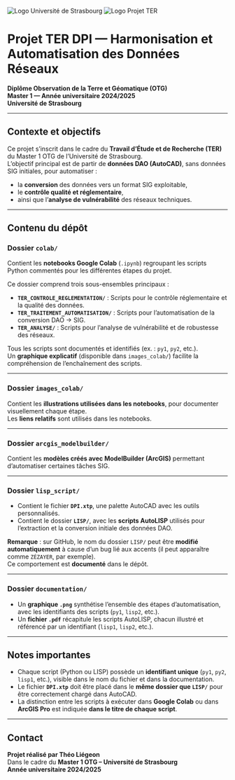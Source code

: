 ![Logo Université de Strasbourg](logo_unistra.png) ![Logo Projet TER](logo_ter.png)

# Projet TER DPI — Harmonisation et Automatisation des Données Réseaux  
**Diplôme Observation de la Terre et Géomatique (OTG)**  
**Master 1 — Année universitaire 2024/2025**  
**Université de Strasbourg**

---

## **Contexte et objectifs**

Ce projet s’inscrit dans le cadre du **Travail d’Étude et de Recherche (TER)** du Master 1 OTG de l’Université de Strasbourg.  
L’objectif principal est de partir de **données DAO (AutoCAD)**, sans données SIG initiales, pour automatiser :
- la **conversion** des données vers un format SIG exploitable,
- le **contrôle qualité et réglementaire**,
- ainsi que l’**analyse de vulnérabilité** des réseaux techniques.

---

## **Contenu du dépôt**

### **Dossier `colab/`**  
Contient les **notebooks Google Colab** (`.ipynb`) regroupant les scripts Python commentés pour les différentes étapes du projet.

Ce dossier comprend trois sous-ensembles principaux :
- **`TER_CONTROLE_REGLEMENTATION/`** : Scripts pour le contrôle réglementaire et la qualité des données.
- **`TER_TRAITEMENT_AUTOMATISATION/`** : Scripts pour l’automatisation de la conversion DAO → SIG.
- **`TER_ANALYSE/`** : Scripts pour l’analyse de vulnérabilité et de robustesse des réseaux.

Tous les scripts sont documentés et identifiés (ex. : `py1`, `py2`, etc.).  
Un **graphique explicatif** (disponible dans `images_colab/`) facilite la compréhension de l’enchaînement des scripts.

---

### **Dossier `images_colab/`**  
Contient les **illustrations utilisées dans les notebooks**, pour documenter visuellement chaque étape.  
Les **liens relatifs** sont utilisés dans les notebooks.

---

### **Dossier `arcgis_modelbuilder/`**  
Contient les **modèles créés avec ModelBuilder (ArcGIS)** permettant d’automatiser certaines tâches SIG.

---

### **Dossier `lisp_script/`**

- Contient le fichier **`DPI.xtp`**, une palette AutoCAD avec les outils personnalisés.
- Contient le dossier **`LISP/`**, avec les **scripts AutoLISP** utilisés pour l’extraction et la conversion initiale des données DAO.

**Remarque** : sur GitHub, le nom du dossier `LISP/` peut être **modifié automatiquement** à cause d’un bug lié aux accents (il peut apparaître comme `ZÉZAYER`, par exemple).  
Ce comportement est **documenté** dans le dépôt.

---

### **Dossier `documentation/`**

- Un **graphique `.png`** synthétise l’ensemble des étapes d’automatisation, avec les identifiants des scripts (`py1`, `lisp2`, etc.).
- Un **fichier `.pdf`** récapitule les scripts AutoLISP, chacun illustré et référencé par un identifiant (`lisp1`, `lisp2`, etc.).

---

## **Notes importantes**

- Chaque script (Python ou LISP) possède un **identifiant unique** (`py1`, `py2`, `lisp1`, etc.), visible dans le nom du fichier et dans la documentation.
- Le fichier **`DPI.xtp`** doit être placé dans le **même dossier que `LISP/`** pour être correctement chargé dans AutoCAD.
- La distinction entre les scripts à exécuter dans **Google Colab** ou dans **ArcGIS Pro** est indiquée **dans le titre de chaque script**.

---

## **Contact**

**Projet réalisé par Théo Liégeon**  
Dans le cadre du **Master 1 OTG – Université de Strasbourg**  
**Année universitaire 2024/2025**
